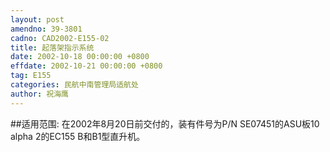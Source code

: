 ```yaml
---
layout: post
amendno: 39-3801
cadno: CAD2002-E155-02
title: 起落架指示系统
date: 2002-10-18 00:00:00 +0800
effdate: 2002-10-21 00:00:00 +0800
tag: E155
categories: 民航中南管理局适航处
author: 祝海鹰
---
```


##适用范围:
在2002年8月20日前交付的，装有件号为P/N SE07451的ASU板10 alpha 2的EC155 B和B1型直升机。

